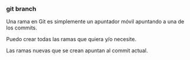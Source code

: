 ### git branch
Una rama en Git es simplemente un apuntador móvil apuntando a una de los commits.

Puedo crear todas las ramas que quiera y/o necesite.

Las ramas nuevas que se crean apuntan al commit actual.